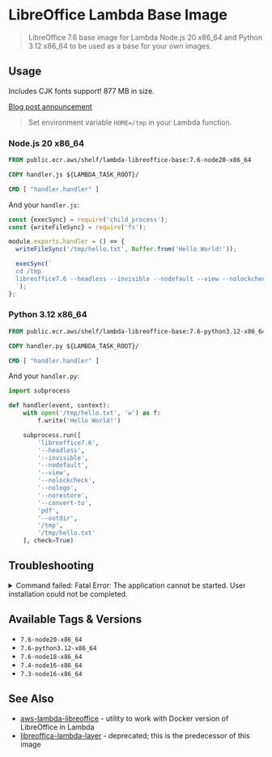 # LibreOffice Lambda Base Image

> LibreOffice 7.6 base image for Lambda Node.js 20 x86_64 and Python 3.12 x86_64 to be used as a base for your own images.

## Usage

Includes CJK fonts support! 877 MB in size.

[Blog post announcement](https://vladholubiev.medium.com/running-libreoffice-in-aws-lambda-2022-edition-open-sourced-9bb0028911d8)

> Set environment variable `HOME=/tmp` in your Lambda function.

### Node.js 20 x86_64

```Dockerfile
FROM public.ecr.aws/shelf/lambda-libreoffice-base:7.6-node20-x86_64

COPY handler.js ${LAMBDA_TASK_ROOT}/

CMD [ "handler.handler" ]
```

And your `handler.js`:

```javascript
const {execSync} = require('child_process');
const {writeFileSync} = require('fs');

module.exports.handler = () => {
  writeFileSync('/tmp/hello.txt', Buffer.from('Hello World!'));

  execSync(`
  cd /tmp
  libreoffice7.6 --headless --invisible --nodefault --view --nolockcheck --nologo --norestore --convert-to pdf --outdir /tmp ./hello.txt
  `);
};
```

### Python 3.12 x86_64

```Dockerfile
FROM public.ecr.aws/shelf/lambda-libreoffice-base:7.6-python3.12-x86_64

COPY handler.py ${LAMBDA_TASK_ROOT}/

CMD [ "handler.handler" ]
```

And your `handler.py`:

```python
import subprocess

def handler(event, context):
    with open('/tmp/hello.txt', 'w') as f:
        f.write('Hello World!')

    subprocess.run([
        'libreoffice7.6',
        '--headless',
        '--invisible',
        '--nodefault',
        '--view',
        '--nolockcheck',
        '--nologo',
        '--norestore',
        '--convert-to',
        'pdf',
        '--outdir',
        '/tmp',
        '/tmp/hello.txt'
    ], check=True)

```

## Troubleshooting

<details>
<summary>Command failed: Fatal Error: The application cannot be started. User installation could not be completed. </summary>

Set environment variable `HOME=/tmp` in your Lambda function.
</details>

## Available Tags & Versions

* `7.6-node20-x86_64`
* `7.6-python3.12-x86_64`
* `7.6-node18-x86_64`
* `7.4-node16-x86_64`
* `7.3-node16-x86_64`

## See Also

* [aws-lambda-libreoffice](https://github.com/shelfio/aws-lambda-libreoffice) - utility to work with Docker version of LibreOffice in Lambda
* [libreoffica-lambda-layer](https://github.com/shelfio/libreoffice-lambda-layer) - deprecated; this is the predecessor of this image

